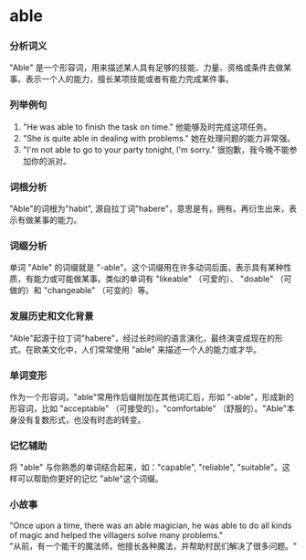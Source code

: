 # able

### 分析词义

  

"Able" 是一个形容词，用来描述某人具有足够的技能、力量、资格或条件去做某事。表示一个人的能力，擅长某项技能或者有能力完成某件事。

  

### 列举例句

  

1.  "He was able to finish the task on time." 他能够及时完成这项任务。
2.  "She is quite able in dealing with problems." 她在处理问题的能力非常强。
3.  "I'm not able to go to your party tonight, I'm sorry." 很抱歉，我今晚不能参加你的派对。

  

### 词根分析

  

"Able"的词根为"habit", 源自拉丁词"habere"，意思是有，拥有。再衍生出来，表示有做某事的能力。

  

### 词缀分析

  

单词 "Able" 的词缀就是 "-able"。这个词缀用在许多动词后面，表示具有某种性质，有能力或可能做某事。类似的单词有 "likeable" （可爱的）、 "doable" （可做的）和 "changeable" （可变的）等。

  

### 发展历史和文化背景

  

"Able"起源于拉丁词"habere"，经过长时间的语言演化，最终演变成现在的形式。在欧美文化中，人们常常使用 "able" 来描述一个人的能力或才华。

  

### 单词变形

  

作为一个形容词，"able"常用作后缀附加在其他词汇后，形如 "-able"，形成新的形容词，比如 "acceptable" （可接受的），"comfortable" （舒服的）。"Able"本身没有复数形式，也没有时态的转变。

  

### 记忆辅助

  

将 "able" 与你熟悉的单词结合起来，如："capable", "reliable", "suitable"。这样可以帮助你更好的记忆 "able"这个词缀。

  

### 小故事

  

"Once upon a time, there was an able magician, he was able to do all kinds of magic and helped the villagers solve many problems."  
"从前，有一个能干的魔法师，他擅长各种魔法，并帮助村民们解决了很多问题。"
